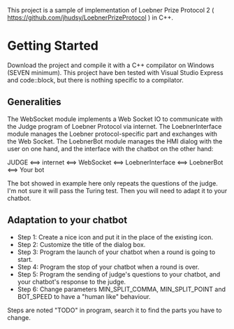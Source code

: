 This project is a sample of implementation of Loebner Prize Protocol 2 ( https://github.com/jhudsy/LoebnerPrizeProtocol ) in C++.

# Getting Started
Download the project and compile it with a C++ compilator on Windows (SEVEN minimum). This project have ben tested with Visual Studio Express and code::block, but there is nothing specific to a compilator.

## Generalities
The WebSocket module implements a Web Socket IO to communicate with the Judge program of Loebner Protocol via internet. The LoebnerInterface module manages the Loebner protocol-specific part and exchanges with the Web Socket. The LoebnerBot module manages the HMI dialog with the user on one hand, and the interface with the chatbot on the other hand:

JUDGE <==> internet <==> WebSocket <==> LoebnerInterface <==> LoebnerBot <==> Your bot


The bot showed in example here only repeats the questions of the judge. I'm not sure it will pass the Turing test. Then you will need to adapt it to your chatbot.

## Adaptation to your chatbot
- Step 1: Create a nice icon and put it in the place of the existing icon.
- Step 2: Customize the title of the dialog box.
- Step 3: Program the launch of your chatbot when a round is going to start.
- Step 4: Program the stop of your chatbot when a round is over.
- Step 5: Program the sending of judge's questions to your chatbot, and your chatbot's response to the judge.
- Step 6: Change parameters MIN_SPLIT_COMMA, MIN_SPLIT_POINT and BOT_SPEED to have a "human like" behaviour.

Steps are noted "TODO" in program, search it to find the parts you have to change.
